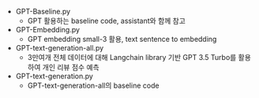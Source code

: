 - GPT-Baseline.py
  * GPT 활용하는 baseline code, assistant와 함께 참고
- GPT-Embedding.py
  * GPT embedding small-3 활용, text sentence to embedding
- GPT-text-generation-all.py
  * 3만여개 전체 데이터에 대해 Langchain library 기반 GPT 3.5 Turbo를 활용하여 개인 리뷰 점수 예측
- GPT-text-generation.py
  * GPT-text-generation-all의 baseline code
